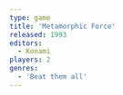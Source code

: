 ```yaml
---
type: game
title: 'Metamorphic Force'
released: 1993
editors: 
  - Konami
players: 2
genres:
  - 'Beat them all'
---
```

